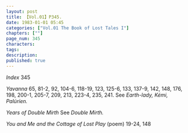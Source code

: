 ```yaml
---
layout: post
title: 【Vol.01】P345.
date: 1983-01-01 05:45
categories: ["Vol.01 The Book of Lost Tales I"]
chapters: [""]
page_num: 345
characters: 
tags: 
description: 
published: true
---
```


<p style="text-indent: 0;">
<I>Index</I> 345
</p>

<I>Yavanna </I> 65, 81-2, 92, 104-6, 118-19, 123, 125-6, 133, 137-9, 142, 148, 176, 198, 200-1, 205-7, 209, 213, 223-4, 235, 241. See <I>Earth-lady, Kémi, Palúríen.</I>

<I>Years of Double Mirth   </I> See <I>Double Mirth.</I>

<I>You and Me and the Cottage of Lost Play   </I> (poem) 19-24, 148

